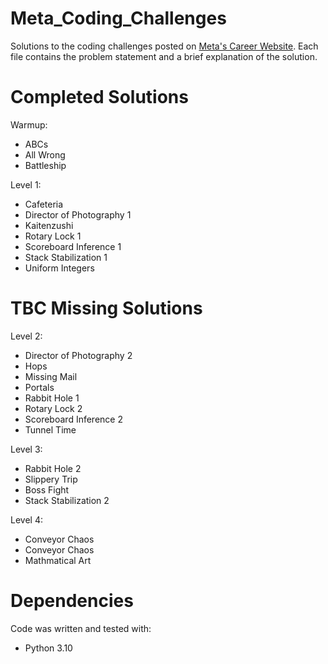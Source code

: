 # Meta_Coding_Challenges

Solutions to the coding challenges posted on [Meta's Career Website](https://www.metacareers.com/). Each file contains
the problem statement and a brief explanation of the solution.

# Completed Solutions

Warmup:

- ABCs
- All Wrong
- Battleship

Level 1:

- Cafeteria
- Director of Photography 1
- Kaitenzushi
- Rotary Lock 1
- Scoreboard Inference 1
- Stack Stabilization 1
- Uniform Integers

# TBC Missing Solutions

Level 2:

- Director of Photography 2
- Hops
- Missing Mail
- Portals
- Rabbit Hole 1
- Rotary Lock 2
- Scoreboard Inference 2
- Tunnel Time

Level 3:

- Rabbit Hole 2
- Slippery Trip
- Boss Fight
- Stack Stabilization 2

Level 4:

- Conveyor Chaos
- Conveyor Chaos
- Mathmatical Art

# Dependencies

Code was written and tested with:

- Python 3.10